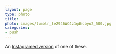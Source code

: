 ```yaml
---
layout: page
type: photo
title: 
photo: images/tumblr_le2946WC4z1qdhcbyo2_500.jpg
categories: 
- push
---
```

An [Instagramed version](http://instagr.am/p/gAOi/) of one of these. 
